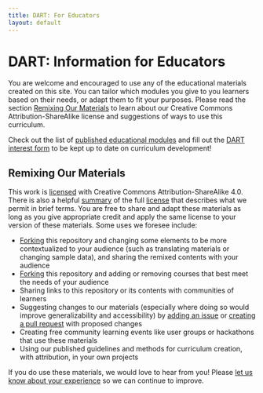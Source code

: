 ```yaml
---
title: DART: For Educators
layout: default
---
```


# DART: Information for Educators

You are welcome and encouraged to use any of the educational materials created on this site. You can tailor which modules you give to you learners based on their needs, or adapt them to fit your purposes. Please read the section [Remixing Our Materials](#remixing-our-materials) to learn about our Creative Commons Attribution-ShareAlike license and suggestions of ways to use this curriculum.

Check out the list of [published educational modules](list_of_modules) and fill out the [DART interest form](https://redcap.chop.edu/surveys/?s=FPHWFNEA9KN3HERF) to be kept up to date on curriculum development!


## Remixing Our Materials

This work is [licensed](https://github.com/arcus/education_modules/blob/main/LICENSE) with Creative Commons Attribution-ShareAlike 4.0.  There is also a helpful [summary](https://creativecommons.org/licenses/by-sa/4.0/) of the full [license](https://github.com/arcus/education_modules/blob/main/LICENSE) that describes what we permit in brief terms.  You are free to share and adapt these materials as long as you give appropriate credit and apply the same license to your version of these materials.  Some uses we foresee include:

* [Forking](https://docs.github.com/en/get-started/quickstart/fork-a-repo) this repository and changing some elements to be more contextualized to your audience (such as translating materials or changing sample data), and sharing the remixed contents with your audience
* [Forking](https://docs.github.com/en/get-started/quickstart/fork-a-repo) this repository and adding or removing courses that best meet the needs of your audience
* Sharing links to this repository or its contents with communities of learners
* Suggesting changes to our materials (especially where doing so would improve generalizability and accessibility) by [adding an issue](https://docs.github.com/en/issues/tracking-your-work-with-issues/creating-an-issue#creating-an-issue-from-a-repository) or [creating a pull request](https://docs.github.com/en/pull-requests/collaborating-with-pull-requests/proposing-changes-to-your-work-with-pull-requests/creating-a-pull-request-from-a-fork) with proposed changes
* Creating free community learning events like user groups or hackathons that use these materials
* Using our published guidelines and methods for curriculum creation, with attribution, in your own projects

If you do use these materials, we would love to hear from you!  Please [let us know about your experience](mailto:dart@chop.edu) so we can continue to improve.
